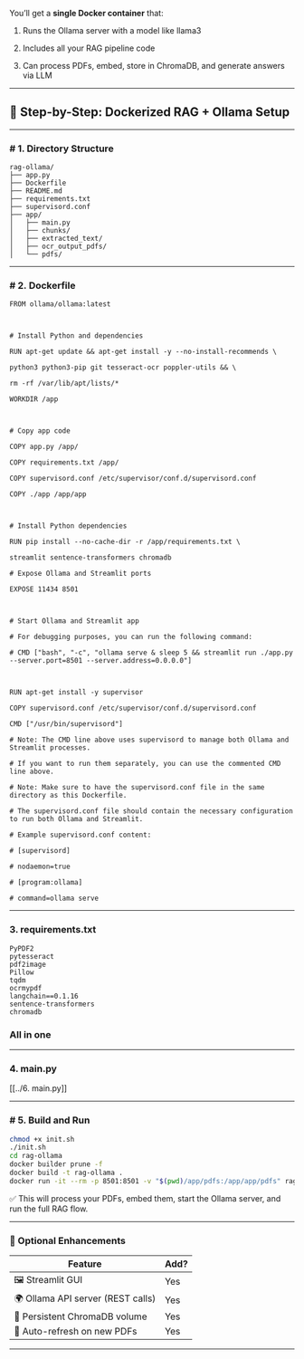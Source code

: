   

You’ll get a **single Docker container** that:

1. Runs the Ollama server with a model like llama3
    
2. Includes all your RAG pipeline code
    
3. Can process PDFs, embed, store in ChromaDB, and generate answers via LLM
    

---

## **🐳 Step-by-Step: Dockerized RAG + Ollama Setup**

---

### **# 1. Directory Structure**

```
rag-ollama/
├── app.py
├── Dockerfile
├── README.md
├── requirements.txt
├── supervisord.conf 
├── app/
│   ├── main.py
│   ├── chunks/
│   ├── extracted_text/
│   ├── ocr_output_pdfs/
│   └── pdfs/
```



---

### **# 2.** **Dockerfile**

```
FROM ollama/ollama:latest

  

# Install Python and dependencies

RUN apt-get update && apt-get install -y --no-install-recommends \

python3 python3-pip git tesseract-ocr poppler-utils && \

rm -rf /var/lib/apt/lists/*

WORKDIR /app

  

# Copy app code

COPY app.py /app/

COPY requirements.txt /app/

COPY supervisord.conf /etc/supervisor/conf.d/supervisord.conf

COPY ./app /app/app

  

# Install Python dependencies

RUN pip install --no-cache-dir -r /app/requirements.txt \

streamlit sentence-transformers chromadb

# Expose Ollama and Streamlit ports

EXPOSE 11434 8501

  

# Start Ollama and Streamlit app

# For debugging purposes, you can run the following command:

# CMD ["bash", "-c", "ollama serve & sleep 5 && streamlit run ./app.py --server.port=8501 --server.address=0.0.0.0"]

  

RUN apt-get install -y supervisor

COPY supervisord.conf /etc/supervisor/conf.d/supervisord.conf

CMD ["/usr/bin/supervisord"]

# Note: The CMD line above uses supervisord to manage both Ollama and Streamlit processes.

# If you want to run them separately, you can use the commented CMD line above.

# Note: Make sure to have the supervisord.conf file in the same directory as this Dockerfile.

# The supervisord.conf file should contain the necessary configuration to run both Ollama and Streamlit.

# Example supervisord.conf content:

# [supervisord]

# nodaemon=true

# [program:ollama]

# command=ollama serve
```

---

### 3. requirements.txt

```
PyPDF2
pytesseract
pdf2image
Pillow
tqdm
ocrmypdf
langchain==0.1.16
sentence-transformers
chromadb
```


### All in one


---

### 4. main.py

[[../6. main.py]]


---

### **# 5. Build and Run**

```bash
chmod +x init.sh
./init.sh
cd rag-ollama
docker builder prune -f
docker build -t rag-ollama .
docker run -it --rm -p 8501:8501 -v "$(pwd)/app/pdfs:/app/app/pdfs" rag-ollama
```

✅ This will process your PDFs, embed them, start the Ollama server, and run the full RAG flow.

---

### **🧪 Optional Enhancements**

|**Feature**|**Add?**|
|---|---|
|🖼️ Streamlit GUI|Yes|
|🌍 Ollama API server (REST calls)|Yes|
|💾 Persistent ChromaDB volume|Yes|
|🔄 Auto-refresh on new PDFs|Yes|

---
